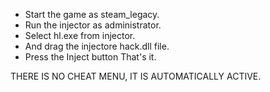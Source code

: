 - Start the game as steam_legacy.
- Run the injector as administrator.
- Select hl.exe from injector.
- And drag the injectore hack.dll file.
- Press the Inject button That's it.

THERE IS NO CHEAT MENU, IT IS AUTOMATICALLY ACTIVE.
